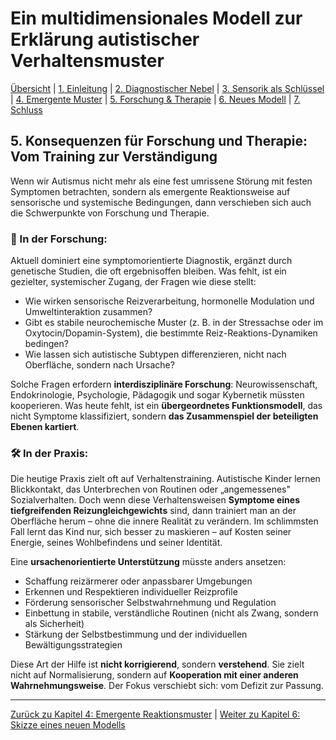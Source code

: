 # Ein multidimensionales Modell zur Erklärung autistischer Verhaltensmuster

[Übersicht](../index.md) | [1. Einleitung](01-einleitung.md) | [2. Diagnostischer Nebel](02-diagnostik.md) | [3. Sensorik als Schlüssel](03-sensorik.md) | [4. Emergente Muster](04-emergenz.md) | [5. Forschung & Therapie](#) | [6. Neues Modell](06-modell.md) | [7. Schluss](07-schluss.md)

## 5. **Konsequenzen für Forschung und Therapie: Vom Training zur Verständigung**

Wenn wir Autismus nicht mehr als eine fest umrissene Störung mit festen Symptomen betrachten, sondern als emergente Reaktionsweise auf sensorische und systemische Bedingungen, dann verschieben sich auch die Schwerpunkte von Forschung und Therapie.

### 🧪 In der Forschung:

Aktuell dominiert eine symptomorientierte Diagnostik, ergänzt durch genetische Studien, die oft ergebnisoffen bleiben. Was fehlt, ist ein gezielter, systemischer Zugang, der Fragen wie diese stellt:

* Wie wirken sensorische Reizverarbeitung, hormonelle Modulation und Umweltinteraktion zusammen?
* Gibt es stabile neurochemische Muster (z. B. in der Stressachse oder im Oxytocin/Dopamin-System), die bestimmte Reiz-Reaktions-Dynamiken bedingen?
* Wie lassen sich autistische Subtypen differenzieren, nicht nach Oberfläche, sondern nach Ursache?

Solche Fragen erfordern **interdisziplinäre Forschung**: Neurowissenschaft, Endokrinologie, Psychologie, Pädagogik und sogar Kybernetik müssten kooperieren. Was heute fehlt, ist ein **übergeordnetes Funktionsmodell**, das nicht Symptome klassifiziert, sondern **das Zusammenspiel der beteiligten Ebenen kartiert**.

### 🛠 In der Praxis:

Die heutige Praxis zielt oft auf Verhaltenstraining. Autistische Kinder lernen Blickkontakt, das Unterbrechen von Routinen oder „angemessenes" Sozialverhalten. Doch wenn diese Verhaltensweisen **Symptome eines tiefgreifenden Reizungleichgewichts** sind, dann trainiert man an der Oberfläche herum – ohne die innere Realität zu verändern. Im schlimmsten Fall lernt das Kind nur, sich besser zu maskieren – auf Kosten seiner Energie, seines Wohlbefindens und seiner Identität.

Eine **ursachenorientierte Unterstützung** müsste anders ansetzen:

* Schaffung reizärmerer oder anpassbarer Umgebungen
* Erkennen und Respektieren individueller Reizprofile
* Förderung sensorischer Selbstwahrnehmung und Regulation
* Einbettung in stabile, verständliche Routinen (nicht als Zwang, sondern als Sicherheit)
* Stärkung der Selbstbestimmung und der individuellen Bewältigungsstrategien

Diese Art der Hilfe ist **nicht korrigierend**, sondern **verstehend**. Sie zielt nicht auf Normalisierung, sondern auf **Kooperation mit einer anderen Wahrnehmungsweise**. Der Fokus verschiebt sich: vom Defizit zur Passung.

---

[Zurück zu Kapitel 4: Emergente Reaktionsmuster](04-emergenz.md) | [Weiter zu Kapitel 6: Skizze eines neuen Modells](06-modell.md)
